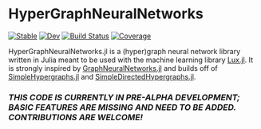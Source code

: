 # HyperGraphNeuralNetworks

[![Stable](https://img.shields.io/badge/docs-stable-blue.svg)](https://espottesmith.github.io/HyperGraphNeuralNetworks.jl/stable/)
[![Dev](https://img.shields.io/badge/docs-dev-blue.svg)](https://espottesmith.github.io/HyperGraphNeuralNetworks.jl/dev/)
[![Build Status](https://github.com/coreacter/HyperGraphNeuralNetworks.jl/actions/workflows/CI.yml/badge.svg?branch=main)](https://github.com/coreacter/HyperGraphNeuralNetworks.jl/actions/workflows/CI.yml?query=branch%3Amain)
[![Coverage](https://codecov.io/gh/coreacter/HyperGraphNeuralNetworks.jl/branch/main/graph/badge.svg)](https://codecov.io/gh/coreacter/HyperGraphNeuralNetworks.jl)

HyperGraphNeuralNetworks.jl is a (hyper)graph neural network library written in Julia meant to be used with the machine learning library [Lux.jl](https://lux.csail.mit.edu/stable/). It is strongly inspired by [GraphNeuralNetworks.jl](https://juliagraphs.org/GraphNeuralNetworks.jl/docs/GraphNeuralNetworks.jl/stable/) and builds off of [SimpleHypergraphs.jl](https://github.com/pszufe/SimpleHypergraphs.jl) and [SimpleDirectedHypergraphs.jl](https://github.com/CoReACTER/SimpleDirectedHypergraphs.jl).

### *THIS CODE IS CURRENTLY IN PRE-ALPHA DEVELOPMENT; BASIC FEATURES ARE MISSING AND NEED TO BE ADDED. CONTRIBUTIONS ARE WELCOME!*